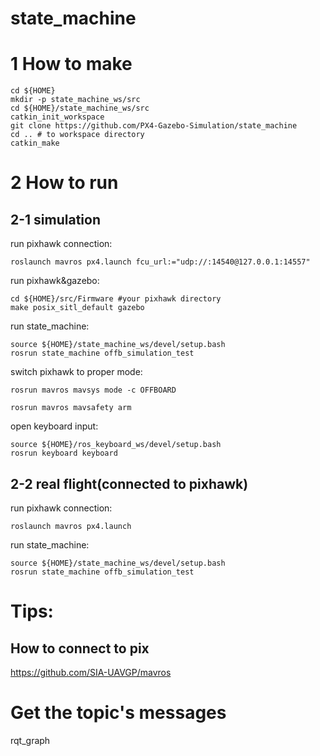 # state_machine

# 1 How to make
```
cd ${HOME}
mkdir -p state_machine_ws/src
cd ${HOME}/state_machine_ws/src
catkin_init_workspace
git clone https://github.com/PX4-Gazebo-Simulation/state_machine
cd .. # to workspace directory
catkin_make
```

# 2 How to run
## 2-1 simulation
run pixhawk connection:
```
roslaunch mavros px4.launch fcu_url:="udp://:14540@127.0.0.1:14557"
```
run pixhawk&gazebo:
```
cd ${HOME}/src/Firmware	#your pixhawk directory
make posix_sitl_default gazebo
```
run state_machine:
```
source ${HOME}/state_machine_ws/devel/setup.bash
rosrun state_machine offb_simulation_test
```
switch pixhawk to proper mode:
```
rosrun mavros mavsys mode -c OFFBOARD
```
```
rosrun mavros mavsafety arm
```
open keyboard input:
```
source ${HOME}/ros_keyboard_ws/devel/setup.bash
rosrun keyboard keyboard
```

## 2-2 real flight(connected to pixhawk)
run pixhawk connection:
```
roslaunch mavros px4.launch
```
run state_machine:
```
source ${HOME}/state_machine_ws/devel/setup.bash
rosrun state_machine offb_simulation_test
```

# Tips:
## How to connect to pix
https://github.com/SIA-UAVGP/mavros

# Get the topic's messages
rqt_graph


